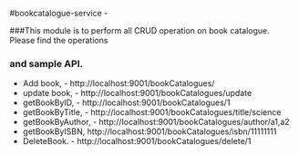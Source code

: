 #bookcatalogue-service -

###This module is to perform all CRUD operation on book catalogue. Please find the operations
### and sample API.
* Add book, - http://localhost:9001/bookCatalogues/
* update book, - http://localhost:9001/bookCatalogues/update
* getBookByID, - http://localhost:9001/bookCatalogues/1
* getBookByTitle, - http://localhost:9001/bookCatalogues/title/science
* getBookByAuthor, - http://localhost:9001/bookCatalogues/author/a1,a2
* getBookByISBN, http://localhost:9001/bookCatalogues/isbn/11111111
* DeleteBook. - http://localhost:9001/bookCatalogues/delete/1
